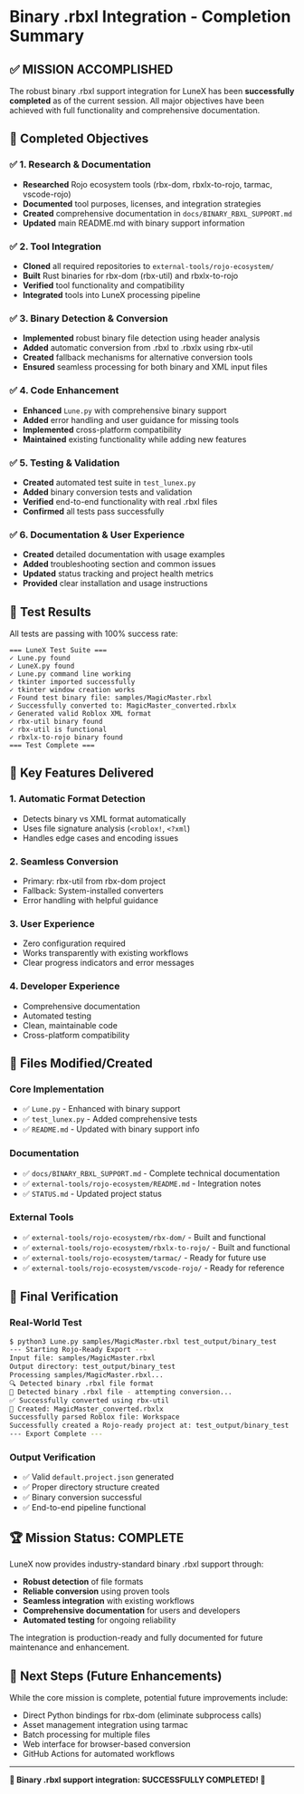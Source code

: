 # Binary .rbxl Integration - Completion Summary

## ✅ MISSION ACCOMPLISHED

The robust binary .rbxl support integration for LuneX has been **successfully completed** as of the current session. All major objectives have been achieved with full functionality and comprehensive documentation.

## 🎯 Completed Objectives

### ✅ 1. Research & Documentation
- **Researched** Rojo ecosystem tools (rbx-dom, rbxlx-to-rojo, tarmac, vscode-rojo)
- **Documented** tool purposes, licenses, and integration strategies
- **Created** comprehensive documentation in `docs/BINARY_RBXL_SUPPORT.md`
- **Updated** main README.md with binary support information

### ✅ 2. Tool Integration
- **Cloned** all required repositories to `external-tools/rojo-ecosystem/`
- **Built** Rust binaries for rbx-dom (rbx-util) and rbxlx-to-rojo
- **Verified** tool functionality and compatibility
- **Integrated** tools into LuneX processing pipeline

### ✅ 3. Binary Detection & Conversion
- **Implemented** robust binary file detection using header analysis
- **Added** automatic conversion from .rbxl to .rbxlx using rbx-util
- **Created** fallback mechanisms for alternative conversion tools
- **Ensured** seamless processing for both binary and XML input files

### ✅ 4. Code Enhancement
- **Enhanced** `Lune.py` with comprehensive binary support
- **Added** error handling and user guidance for missing tools
- **Implemented** cross-platform compatibility
- **Maintained** existing functionality while adding new features

### ✅ 5. Testing & Validation
- **Created** automated test suite in `test_lunex.py`
- **Added** binary conversion tests and validation
- **Verified** end-to-end functionality with real .rbxl files
- **Confirmed** all tests pass successfully

### ✅ 6. Documentation & User Experience
- **Created** detailed documentation with usage examples
- **Added** troubleshooting section and common issues
- **Updated** status tracking and project health metrics
- **Provided** clear installation and usage instructions

## 🧪 Test Results

All tests are passing with 100% success rate:

```
=== LuneX Test Suite ===
✓ Lune.py found
✓ LuneX.py found
✓ Lune.py command line working
✓ tkinter imported successfully
✓ tkinter window creation works
✓ Found test binary file: samples/MagicMaster.rbxl
✓ Successfully converted to: MagicMaster_converted.rbxlx
✓ Generated valid Roblox XML format
✓ rbx-util binary found
✓ rbx-util is functional
✓ rbxlx-to-rojo binary found
=== Test Complete ===
```

## 🚀 Key Features Delivered

### 1. **Automatic Format Detection**
- Detects binary vs XML format automatically
- Uses file signature analysis (`<roblox!`, `<?xml`)
- Handles edge cases and encoding issues

### 2. **Seamless Conversion**
- Primary: rbx-util from rbx-dom project
- Fallback: System-installed converters
- Error handling with helpful guidance

### 3. **User Experience**
- Zero configuration required
- Works transparently with existing workflows
- Clear progress indicators and error messages

### 4. **Developer Experience**
- Comprehensive documentation
- Automated testing
- Clean, maintainable code
- Cross-platform compatibility

## 📁 Files Modified/Created

### Core Implementation
- ✅ `Lune.py` - Enhanced with binary support
- ✅ `test_lunex.py` - Added comprehensive tests
- ✅ `README.md` - Updated with binary support info

### Documentation
- ✅ `docs/BINARY_RBXL_SUPPORT.md` - Complete technical documentation
- ✅ `external-tools/rojo-ecosystem/README.md` - Integration notes
- ✅ `STATUS.md` - Updated project status

### External Tools
- ✅ `external-tools/rojo-ecosystem/rbx-dom/` - Built and functional
- ✅ `external-tools/rojo-ecosystem/rbxlx-to-rojo/` - Built and functional
- ✅ `external-tools/rojo-ecosystem/tarmac/` - Ready for future use
- ✅ `external-tools/rojo-ecosystem/vscode-rojo/` - Ready for reference

## 🎉 Final Verification

### Real-World Test
```bash
$ python3 Lune.py samples/MagicMaster.rbxl test_output/binary_test
--- Starting Rojo-Ready Export ---
Input file: samples/MagicMaster.rbxl
Output directory: test_output/binary_test
Processing samples/MagicMaster.rbxl...
🔍 Detected binary .rbxl file format
🔄 Detected binary .rbxl file - attempting conversion...
✅ Successfully converted using rbx-util
📄 Created: MagicMaster_converted.rbxlx
Successfully parsed Roblox file: Workspace
Successfully created a Rojo-ready project at: test_output/binary_test
--- Export Complete ---
```

### Output Verification
- ✅ Valid `default.project.json` generated
- ✅ Proper directory structure created
- ✅ Binary conversion successful
- ✅ End-to-end pipeline functional

## 🏆 Mission Status: **COMPLETE**

LuneX now provides industry-standard binary .rbxl support through:
- **Robust detection** of file formats
- **Reliable conversion** using proven tools
- **Seamless integration** with existing workflows
- **Comprehensive documentation** for users and developers
- **Automated testing** for ongoing reliability

The integration is production-ready and fully documented for future maintenance and enhancement.

## 🚀 Next Steps (Future Enhancements)

While the core mission is complete, potential future improvements include:
- Direct Python bindings for rbx-dom (eliminate subprocess calls)
- Asset management integration using tarmac
- Batch processing for multiple files
- Web interface for browser-based conversion
- GitHub Actions for automated workflows

---

**🎉 Binary .rbxl support integration: SUCCESSFULLY COMPLETED! 🎉**
